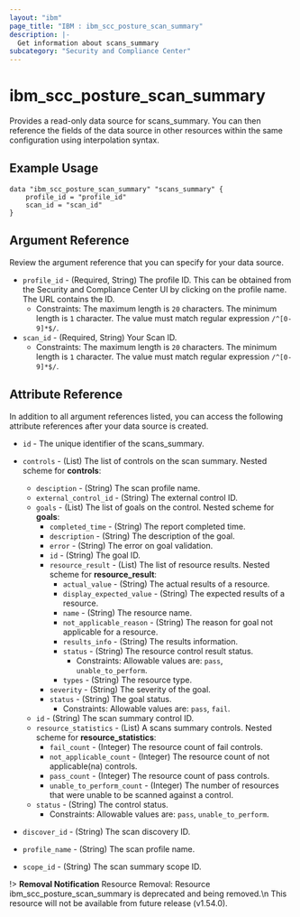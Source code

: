 ```yaml
---
layout: "ibm"
page_title: "IBM : ibm_scc_posture_scan_summary"
description: |-
  Get information about scans_summary
subcategory: "Security and Compliance Center"
---
```


# ibm_scc_posture_scan_summary

Provides a read-only data source for scans_summary. You can then reference the fields of the data source in other resources within the same configuration using interpolation syntax.

## Example Usage

```hcl
data "ibm_scc_posture_scan_summary" "scans_summary" {
	profile_id = "profile_id"
	scan_id = "scan_id"
}
```

## Argument Reference

Review the argument reference that you can specify for your data source.

* `profile_id` - (Required, String) The profile ID. This can be obtained from the Security and Compliance Center UI by clicking on the profile name. The URL contains the ID.
  * Constraints: The maximum length is `20` characters. The minimum length is `1` character. The value must match regular expression `/^[0-9]*$/`.
* `scan_id` - (Required, String) Your Scan ID.
  * Constraints: The maximum length is `20` characters. The minimum length is `1` character. The value must match regular expression `/^[0-9]*$/`.

## Attribute Reference

In addition to all argument references listed, you can access the following attribute references after your data source is created.

* `id` - The unique identifier of the scans_summary.
* `controls` - (List) The list of controls on the scan summary.
Nested scheme for **controls**:
	* `desciption` - (String) The scan profile name.
	* `external_control_id` - (String) The external control ID.
	* `goals` - (List) The list of goals on the control.
	Nested scheme for **goals**:
		* `completed_time` - (String) The report completed time.
		* `description` - (String) The description of the goal.
		* `error` - (String) The error on goal validation.
		* `id` - (String) The goal ID.
		* `resource_result` - (List) The list of resource results.
		Nested scheme for **resource_result**:
			* `actual_value` - (String) The actual results of a resource.
			* `display_expected_value` - (String) The expected results of a resource.
			* `name` - (String) The resource name.
			* `not_applicable_reason` - (String) The reason for goal not applicable for a resource.
			* `results_info` - (String) The results information.
			* `status` - (String) The resource control result status.
			  * Constraints: Allowable values are: `pass`, `unable_to_perform`.
			* `types` - (String) The resource type.
		* `severity` - (String) The severity of the goal.
		* `status` - (String) The goal status.
		  * Constraints: Allowable values are: `pass`, `fail`.
	* `id` - (String) The scan summary control ID.
	* `resource_statistics` - (List) A scans summary controls.
	Nested scheme for **resource_statistics**:
		* `fail_count` - (Integer) The resource count of fail controls.
		* `not_applicable_count` - (Integer) The resource count of not applicable(na) controls.
		* `pass_count` - (Integer) The resource count of pass controls.
		* `unable_to_perform_count` - (Integer) The number of resources that were unable to be scanned against a control.
	* `status` - (String) The control status.
	  * Constraints: Allowable values are: `pass`, `unable_to_perform`.

* `discover_id` - (String) The scan discovery ID.

* `profile_name` - (String) The scan profile name.

* `scope_id` - (String) The scan summary scope ID.

!> **Removal Notification** Resource Removal: Resource ibm_scc_posture_scan_summary is deprecated and being removed.\n This resource will not be available from future release (v1.54.0).
